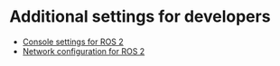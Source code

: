 # Additional settings for developers

- [Console settings for ROS 2](./console-settings.md)
- [Network configuration for ROS 2](./network-configuration.md)
